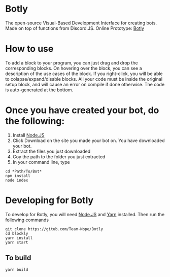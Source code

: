 # Botly
The open-source Visual-Based Development Interface for creating bots. Made on top of functions from Discord.JS. Online Prototype: [Botly](https://botly-56339.web.app)

# How to use
To add a block to your program, you can just drag and drop the corresponding blocks. On hovering over the block, you can see a description of the use cases of the block. If you right-click, you will be able to colapse/expand/disable blocks. All your code must be inside the original setup block, and will cause an error on compile if done otherwise. The code is auto-generated at the bottom. 

# Once you have created your bot, do the following:
1) Install [Node.JS](https://nodejs.org/en/)
2) Click Download on the site you made your bot on. You have downloaded your bot.
3) Extract the files you just downloaded
4) Coy the path to the folder you just extracted
5) In your command line, type
  ```
  cd *Path/To/Bot*
  npm install
  node index
  ```

# Developing for Botly
To develop for Botly, you will need [Node.JS](https://nodejs.org/en/) and [Yarn](https://classic.yarnpkg.com/en/docs/install/) installed.
Then run the following commands
```
git clone https://gitub.com/Team-Nope/Botly
cd blockly
yarn install
yarn start 
```
## To build
```
yarn build
```
